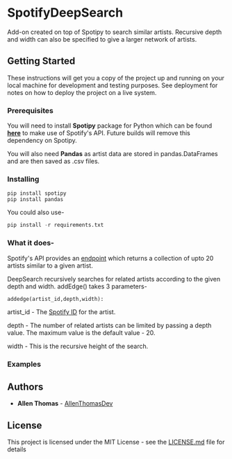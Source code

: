 # SpotifyDeepSearch
Add-on created on top of Spotipy to search similar artists. Recursive depth and width can also be specified to give a larger network of artists.

## Getting Started

These instructions will get you a copy of the project up and running on your local machine for development and testing purposes. See deployment for notes on how to deploy the project on a live system.

### Prerequisites

You will need to install **Spotipy** package for Python which can be found **[here](https://spotipy.readthedocs.io/en/2.12.0/#installation)** to make use of Spotify's API. Future builds will remove this dependency on Spotipy.

You will also need **Pandas** as artist data are stored in pandas.DataFrames and are then saved as .csv files.

### Installing
```
pip install spotipy
pip install pandas
```
You could also use-
```python
pip install -r requirements.txt
```
### What it does-

Spotify's API provides an [endpoint](https://developer.spotify.com/documentation/web-api/reference/artists/get-related-artists/) which returns a collection of upto 20 artists similar to a given artist.

DeepSearch recursively searches for related artists according to the given depth and width.
addEdge() takes 3 parameters-
```python
addedge(artist_id,depth,width):
```
artist_id - The [Spotify ID](https://developer.spotify.com/documentation/web-api/#spotify-uris-and-ids) for the artist.

depth - The number of related artists can be limited by passing a depth value. The maximum value is the default value - 20.

width - This is the recursive height of the search.

### Examples


## Authors

* **Allen Thomas** - [AllenThomasDev](https://github.com/AllenThomasDev)

## License

This project is licensed under the MIT License - see the [LICENSE.md](LICENSE.md) file for details


